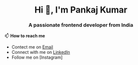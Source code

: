 <h1 align="center">Hi 👋, I'm Pankaj Kumar</h1>
<h3 align="center">A passionate frontend developer from India</h3>



📫 **How to reach me** 

-  Contect me on [Email](pankajarya1058@gmail.com)
-  Connect with me on [LinkedIn](https://www.linkedin.com/in/pankaj-kumar-017269217/)
-  Follow me on [Instagram]



